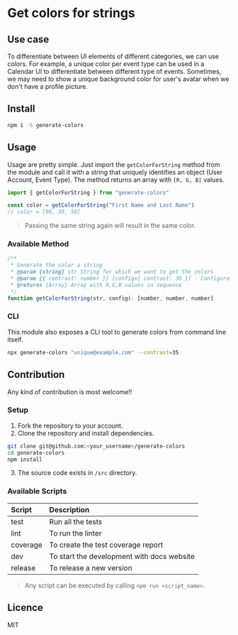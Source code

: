 # Get colors for strings

## Use case

To differentiate between UI elements of different categories, we can use colors. For example, a unique color per event
type can be used in a Calendar UI to differentiate between different type of events. Sometimes, we may need to show a
unique background color for user's avatar when we don't have a profile picture.

## Install

```bash
npm i -S generate-colors
```

## Usage

Usage are pretty simple. Just import the `getColorForString` method from the module and call it with a string that
uniquely identifies an object (User Account, Event Type). The method returns an array with `[R, G, B]` values.

```js
import { getColorForString } from "generate-colors"

const color = getColorForString("First Name and Last Name")
// color = [90, 39, 50]
```

> Passing the same string again will result in the same color.

### Available Method

```js
/**
 * Generate the color a string
 * @param {string} str String for which we want to get the colors
 * @param {{ contrast: number }} [config={ contrast: 30 }] - Configuration for the color
 * @returns {Array} Array with R,G,B values in sequence
 */
function getColorForString(str, config): [number, number, number]
```

### CLI

This module also exposes a CLI tool to generate colors from command line itself.

```bash
npx generate-colors "unique@example.com" --contrast=35
```

## Contribution

Any kind of contribution is most welcome!!

### Setup

1. Fork the repository to your account.
2. Clone the repository and install dependencies.

```bash
git clone git@github.com:<your_username>/generate-colors
cd generate-colors
npm install
```

3. The source code exists in `/src` directory.

### Available Scripts

| Script   | Description                                |
| :------- | :----------------------------------------- |
| test     | Run all the tests                          |
| lint     | To run the linter                          |
| coverage | To create the test coverage report         |
| dev      | To start the development with docs website |
| release  | To release a new version                   |

> Any script can be executed by calling `npm run <script_name>`.

## Licence

MIT
